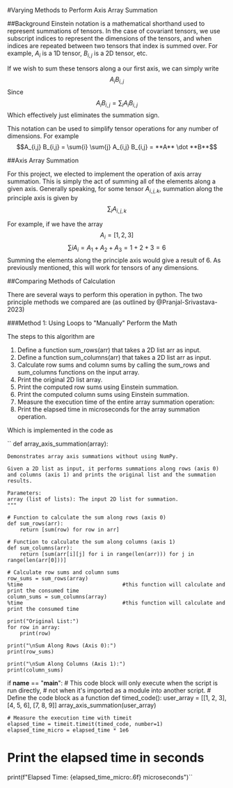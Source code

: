 #Varying Methods to Perform Axis Array Summation

##Background
Einstein notation is a mathematical shorthand used to represent summations of tensors. In the case of covariant tensors, we use subscript indices to represent the dimensions of the tensors, and when indices are repeated
between two tensors that index is summed over. For example, $A_i$ is a 1D tensor, $B_{i,j}$ is a 2D tensor, etc. 

If we wish to sum these tensors along a our first axis, we can simply write
$$A_i B_{i,j}$$
Since
$$A_i B_{i,j} = \sum_{i} A_i B_{i,j}$$
Which effectively just eliminates the summation sign. 

This notation can be used to simplify tensor operations for any number of dimensions. For example
$$A_{i,j} B_{i,j} = \sum{i} \sum{j} A_{i,j} B_{i,j} = **A** \dot **B**$$

##Axis Array Summation

For this project, we elected to implement the operation of axis array summation. This is simply the act of summing all of the elements along a given axis. Generally speaking, for some tensor $A_{i,j,k}$, summation along
the principle axis is given by
$$\sum_{i} A_{i,j,k}$$

For example, if we have the array
$$A_i = [1,2,3]$$
$$\sum{i} A_i = A_1 + A_2 + A_3 = 1 + 2 + 3 = 6$$
Summing the elements along the principle axis would give a result of 6. As previously mentioned, this will work for tensors of any dimensions.

##Comparing Methods of Calculation

There are several ways to perform this operation in python. The two principle methods we compared are (as outlined by @Pranjal-Srivastava-2023)

###Method 1: Using Loops to "Manually" Perform the Math

The steps to this algorithm are

1) Define a function sum_rows(arr) that takes a 2D list arr as input.
2) Define a function sum_columns(arr) that takes a 2D list arr as input.
3) Calculate row sums and column sums by calling the sum_rows and sum_columns functions on the input array.
4) Print the original 2D list array.
5) Print the computed row sums using Einstein summation.
6) Print the computed column sums using Einstein summation.
7) Measure the execution time of the entire array summation operation:
8) Print the elapsed time in microseconds for the array summation operation.

Which is implemented in the code as

``
def array_axis_summation(array):
    
    Demonstrates array axis summations without using NumPy.

    Given a 2D list as input, it performs summations along rows (axis 0)
    and columns (axis 1) and prints the original list and the summation results.

    Parameters:
    array (list of lists): The input 2D list for summation.
    """

    # Function to calculate the sum along rows (axis 0)
    def sum_rows(arr):
        return [sum(row) for row in arr]

    # Function to calculate the sum along columns (axis 1)
    def sum_columns(arr):
        return [sum(arr[i][j] for i in range(len(arr))) for j in range(len(arr[0]))]

    # Calculate row sums and column sums
    row_sums = sum_rows(array)
    %time                                #this function will calculate and print the consumed time
    column_sums = sum_columns(array)
    %time                                #this function will calculate and print the consumed time

    print("Original List:")
    for row in array:
        print(row)

    print("\nSum Along Rows (Axis 0):")
    print(row_sums)

    print("\nSum Along Columns (Axis 1):")
    print(column_sums)

if __name__ == "__main__":
    # This code block will only execute when the script is run directly,
    # not when it's imported as a module into another script.
    # Define the code block as a function
    def timed_code():
        user_array = [[1, 2, 3],
                      [4, 5, 6],
                      [7, 8, 9]]
        array_axis_summation(user_array)

    # Measure the execution time with timeit
    elapsed_time = timeit.timeit(timed_code, number=1)
    elapsed_time_micro = elapsed_time * 1e6

# Print the elapsed time in seconds
print(f"Elapsed Time: {elapsed_time_micro:.6f} microseconds")``
